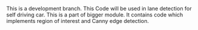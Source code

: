 This is a development branch.
This Code will be used in lane detection for self driving car.
This is a part of bigger module.
It contains code which implements region of interest and Canny edge detection.
